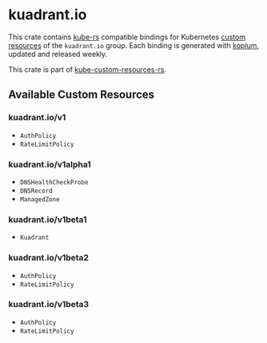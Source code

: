 <!--
SPDX-FileCopyrightText: The kube-custom-resources-rs Authors
SPDX-License-Identifier: 0BSD
 -->

# kuadrant.io

This crate contains [kube-rs](https://kube.rs/) compatible bindings for Kubernetes [custom resources](https://kubernetes.io/docs/tasks/extend-kubernetes/custom-resources/custom-resource-definitions/) of the `kuadrant.io` group. Each binding is generated with [kopium](https://github.com/kube-rs/kopium), updated and released weekly.

This crate is part of [kube-custom-resources-rs](https://github.com/metio/kube-custom-resources-rs).

## Available Custom Resources

### kuadrant.io/v1
- `AuthPolicy`
- `RateLimitPolicy`
### kuadrant.io/v1alpha1
- `DNSHealthCheckProbe`
- `DNSRecord`
- `ManagedZone`
### kuadrant.io/v1beta1
- `Kuadrant`
### kuadrant.io/v1beta2
- `AuthPolicy`
- `RateLimitPolicy`
### kuadrant.io/v1beta3
- `AuthPolicy`
- `RateLimitPolicy`
